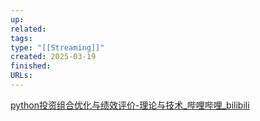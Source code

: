 ```yaml
---
up: 
related: 
tags: 
type: "[[Streaming]]"
created: 2025-03-19
finished: 
URLs:
---
```



[python投资组合优化与绩效评价-理论与技术\_哔哩哔哩\_bilibili](https://www.bilibili.com/video/BV1cQ4y1U7Qd/?spm_id_from=333.337.top_right_bar_window_default_collection.content.click&vd_source=6d4ef5f8b8b73d69ea854cb9321a50ac)



